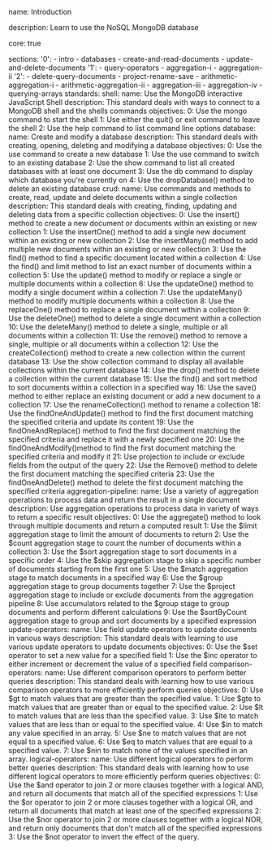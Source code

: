 name: Introduction

description: Learn to use the NoSQL MongoDB database

core: true

sections:
  '0':
    - intro
    - databases
    - create-and-read-documents
    - update-and-delete-documents
  '1':
    - query-operators
    - aggregation-i
    - aggregation-ii
  '2':
    - delete-query-documents
    - project-rename-save
    - arithmetic-aggregation-i
    - arithmetic-aggregation-ii
    - aggregation-iii
    - aggregation-iv
    - querying-arrays
standards:
  shell:
    name: Use the MongoDB interactive JavaScript Shell
    description: This standard deals with ways to connect to a MongoDB shell and the shells commands
    objectives:
      0: Use the mongo command to start the shell
      1: Use either the quit() or exit command to leave the shell
      2: Use the help command to list command line options
  database:
    name: Create and modify a database
    description: This standard deals with creating, opening, deleting and modifying a database
    objectives:
      0: Use the use command to create a new database
      1: Use the use command to switch to an existing database
      2: Use the show command to list all created databases with at least one document
      3: Use the db command to display which database you're currently on
      4: Use the dropDatabase() method to delete an existing database
  crud:
    name: Use commands and methods to create, read, update and delete documents within a single collection
    description: This standard deals with creating, finding, updating and deleting data from a specific collection
    objectives:
      0: Use the insert() method to create a new document or documents within an existing or new collection
      1: Use the insertOne() method to add a single new document within an existing or new collection
      2: Use the insertMany() method to add multiple new documents within an existing or new collection
      3: Use the find() method to find a specific document located within a collection
      4: Use the find() and limit method to list an exact number of documents within a collection
      5: Use the update() method to modify or replace a single or multiple documents within a collection
      6: Use the updateOne() method to modify a single document within a collection
      7: Use the updateMany() method to modify multiple documents within a collection
      8: Use the replaceOne() method to replace a single document within a collection
      9: Use the deleteOne() method to delete a single document within a collection
      10: Use the deleteMany() method to delete a single, multiple or all documents within a collection
      11: Use the remove() method to remove a single, multiple or all documents within a collection
      12: Use the createCollection() method to create a new collection within the current database
      13: Use the show collection command to display all available collections within the current database
      14: Use the drop() method to delete a collection within the current database
      15: Use the find() and sort method to sort documents within a collection in a specified way
      16: Use the save() method to either replace an existing document or add a new document to a collection
      17: Use the renameCollection() method to rename a collection
      18: Use the findOneAndUpdate() method to find the first document matching the specified criteria and update its content
      19: Use the findOneAndReplace() method to find the first document matching the specified criteria and replace it with a newly specified one
      20: Use the findOneAndModify()method to find the first document matching the specified criteria and modify it
      21: Use projection to include or exclude fields from the output of the query
      22: Use the Remove() method to delete the first document matching the specified criteria
      23: Use the findOneAndDelete() method to delete the first document matching the specified criteria
  aggregation-pipeline:
    name: Use a variety of aggregation operations to process data and return the result in a single document
    description: Use aggregation operations to process data in variety of ways to return a specific result
    objectives:
      0: Use the aggregate() method to look through multiple documents and return a computed result
      1: Use the $limit aggregation stage to limit the amount of documents to return
      2: Use the $count aggregation stage to count the number of documents within a collection
      3: Use the $sort aggregation stage to sort documents in a specific order
      4: Use the $skip aggregation stage to skip a specific number of documents starting from the first one
      5: Use the $match aggregation stage to match documents in a specified way
      6: Use the $group aggregation stage to group documents together
      7: Use the $project aggregation stage to include or exclude documents from the aggregation pipeline
      8: Use accumulators related to the $group stage to group documents and perform different calculations
      9: Use the $sortByCount aggregation stage to group and sort documents by a specified expression
  update-operators:
    name: Use field update operators to update documents in various ways
    description: This standard deals with learning to use various update operators to update documents
    objectives:
        0: Use the $set operator to set a new value for a specified field
        1: Use the $inc operator to either increment or decrement the value of a specified field
  comparison-operators:
    name: Use different comparison operators to perform better queries
    description: This standard deals with learning how to use various comparison operators to more efficiently perform queries
    objectives:
        0: Use $gt to match values that are greater than the specified value.
        1: Use $gte to match values that are greater than or equal to the specified value.
        2: Use $lt to match values that are less than the specified value.
        3: Use $lte to match values that are less than or equal to the specified value.
        4: Use $in to match any value specified in an array.
        5: Use $ne to match values that are not equal to a specified value.
        6: Use $eq to match values that are equal to a specified value.
        7: Use $nin to match none of the values specified in an array.
  logical-operators:
    name: Use different logical operators to perform better queries
    description:  This standard deals with learning how to use different logical operators to more efficiently perform queries
    objectives:
        0: Use the $and operator to join 2 or more clauses together with a logical AND, and return all documents that match all of the specified expressions
        1: Use the $or operator to join 2 or more clauses together with a logical OR, and return all documents that match at least one of the specified expressions
        2: Use the $nor operator to join 2 or more clauses together with a logical NOR,  and return only documents that don't match all of the specified expressions
        3: Use the $not operator to invert the effect of the query.


